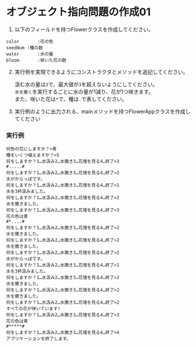 # オブジェクト指向問題の作成01

1. 以下のフィールドを持つFlowerクラスを作成してください。

```
color		:花の色
seedNum	:種の数
water		:水の量
bloom		:咲いた花の数
```

2. 実行例を実現できるようにコンストラクタとメソッドを追記してください。

	汲む水の量は`3`で、最大値が`3`を超えないようにしてください。  
`水を撒く`を実行するごとに水の量が1減り、花が1つ咲きます。  
また、咲いた花は`*`で、種は`.`で表してください。

3. 実行例のように出力される、mainメソッドを持つFlowerAppクラスを作成してください

### 実行例

```
何色の花にしますか？>青
種をいくつ植えますか？>5
何をしますか？1…水汲み2…水撒き3…花壇を見る4…終了>3
#.....#
何をしますか？1…水汲み2…水撒き3…花壇を見る4…終了>2
水がからっぽです。
何をしますか？1…水汲み2…水撒き3…花壇を見る4…終了>1
水を3杯汲みました。
何をしますか？1…水汲み2…水撒き3…花壇を見る4…終了>2
水を撒きました。
何をしますか？1…水汲み2…水撒き3…花壇を見る4…終了>3
花の色は青
#*....#
何をしますか？1…水汲み2…水撒き3…花壇を見る4…終了>2
水を撒きました。
何をしますか？1…水汲み2…水撒き3…花壇を見る4…終了>2
水を撒きました。
何をしますか？1…水汲み2…水撒き3…花壇を見る4…終了>2
水がからっぽです。
何をしますか？1…水汲み2…水撒き3…花壇を見る4…終了>1
水を3杯汲みました。
何をしますか？1…水汲み2…水撒き3…花壇を見る4…終了>2
水を撒きました。
何をしますか？1…水汲み2…水撒き3…花壇を見る4…終了>2
水を撒きました。
何をしますか？1…水汲み2…水撒き3…花壇を見る4…終了>2
すべての花が咲いています!
何をしますか？1…水汲み2…水撒き3…花壇を見る4…終了>3
花の色は青
#*****#
何をしますか？1…水汲み2…水撒き3…花壇を見る4…終了>4
アプリケーションを終了します。
```
